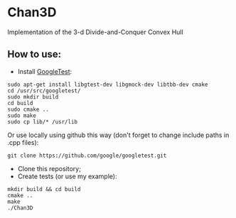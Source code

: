 # Chan3D
Implementation of the 3-d Divide-and-Conquer Convex Hull

## How to use:
* Install [GoogleTest](https://google.github.io/googletest/):
```
sudo apt-get install libgtest-dev libgmock-dev libtbb-dev cmake
cd /usr/src/googletest/
sudo mkdir build
cd build
sudo cmake ..
sudo make
sudo cp lib/* /usr/lib
```
Or use locally using github this way (don't forget to change include paths in .cpp files):
```
git clone https://github.com/google/googletest.git
```
* Clone this repository;
* Create tests (or use my example):
```
mkdir build && cd build
cmake ..
make
./Chan3D
```
